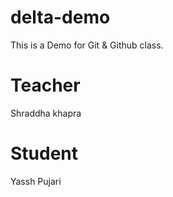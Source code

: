 # delta-demo
This is a Demo for Git &amp; Github class.

# Teacher
Shraddha khapra

# Student
Yassh Pujari